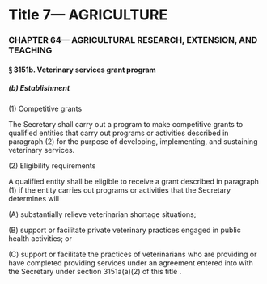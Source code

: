 
# Title 7— AGRICULTURE
### CHAPTER 64— AGRICULTURAL RESEARCH, EXTENSION, AND TEACHING
#### § 3151b. Veterinary services grant program
##### (b) Establishment

(1) Competitive grants

The Secretary shall carry out a program to make competitive grants to qualified entities that carry out programs or activities described in paragraph (2) for the purpose of developing, implementing, and sustaining veterinary services.

(2) Eligibility requirements

A qualified entity shall be eligible to receive a grant described in paragraph (1) if the entity carries out programs or activities that the Secretary determines will

(A) substantially relieve veterinarian shortage situations;

(B) support or facilitate private veterinary practices engaged in public health activities; or

(C) support or facilitate the practices of veterinarians who are providing or have completed providing services under an agreement entered into with the Secretary under section 3151a(a)(2) of this title .
